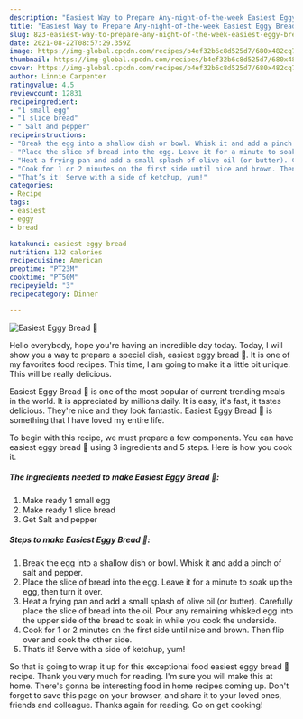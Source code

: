 ```yaml
---
description: "Easiest Way to Prepare Any-night-of-the-week Easiest Eggy Bread 🍞"
title: "Easiest Way to Prepare Any-night-of-the-week Easiest Eggy Bread 🍞"
slug: 823-easiest-way-to-prepare-any-night-of-the-week-easiest-eggy-bread
date: 2021-08-22T08:57:29.359Z
image: https://img-global.cpcdn.com/recipes/b4ef32b6c8d525d7/680x482cq70/easiest-eggy-bread-recipe-main-photo.jpg
thumbnail: https://img-global.cpcdn.com/recipes/b4ef32b6c8d525d7/680x482cq70/easiest-eggy-bread-recipe-main-photo.jpg
cover: https://img-global.cpcdn.com/recipes/b4ef32b6c8d525d7/680x482cq70/easiest-eggy-bread-recipe-main-photo.jpg
author: Linnie Carpenter
ratingvalue: 4.5
reviewcount: 12831
recipeingredient:
- "1 small egg"
- "1 slice bread"
- " Salt and pepper"
recipeinstructions:
- "Break the egg into a shallow dish or bowl. Whisk it and add a pinch of salt and pepper."
- "Place the slice of bread into the egg. Leave it for a minute to soak up the egg, then turn it over."
- "Heat a frying pan and add a small splash of olive oil (or butter). Carefully place the slice of bread into the oil. Pour any remaining whisked egg into the upper side of the bread to soak in while you cook the underside."
- "Cook for 1 or 2 minutes on the first side until nice and brown. Then flip over and cook the other side."
- "That’s it! Serve with a side of ketchup, yum!"
categories:
- Recipe
tags:
- easiest
- eggy
- bread

katakunci: easiest eggy bread 
nutrition: 132 calories
recipecuisine: American
preptime: "PT23M"
cooktime: "PT50M"
recipeyield: "3"
recipecategory: Dinner

---
```



![Easiest Eggy Bread 🍞](https://img-global.cpcdn.com/recipes/b4ef32b6c8d525d7/680x482cq70/easiest-eggy-bread-recipe-main-photo.jpg)

Hello everybody, hope you're having an incredible day today. Today, I will show you a way to prepare a special dish, easiest eggy bread 🍞. It is one of my favorites food recipes. This time, I am going to make it a little bit unique. This will be really delicious.



Easiest Eggy Bread 🍞 is one of the most popular of current trending meals in the world. It is appreciated by millions daily. It is easy, it's fast, it tastes delicious. They're nice and they look fantastic. Easiest Eggy Bread 🍞 is something that I have loved my entire life.


To begin with this recipe, we must prepare a few components. You can have easiest eggy bread 🍞 using 3 ingredients and 5 steps. Here is how you cook it.

<!--inarticleads1-->

##### The ingredients needed to make Easiest Eggy Bread 🍞:

1. Make ready 1 small egg
1. Make ready 1 slice bread
1. Get  Salt and pepper




<!--inarticleads2-->

##### Steps to make Easiest Eggy Bread 🍞:

1. Break the egg into a shallow dish or bowl. Whisk it and add a pinch of salt and pepper.
1. Place the slice of bread into the egg. Leave it for a minute to soak up the egg, then turn it over.
1. Heat a frying pan and add a small splash of olive oil (or butter). Carefully place the slice of bread into the oil. Pour any remaining whisked egg into the upper side of the bread to soak in while you cook the underside.
1. Cook for 1 or 2 minutes on the first side until nice and brown. Then flip over and cook the other side.
1. That’s it! Serve with a side of ketchup, yum!




So that is going to wrap it up for this exceptional food easiest eggy bread 🍞 recipe. Thank you very much for reading. I'm sure you will make this at home. There's gonna be interesting food in home recipes coming up. Don't forget to save this page on your browser, and share it to your loved ones, friends and colleague. Thanks again for reading. Go on get cooking!

